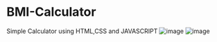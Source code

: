 # BMI-Calculator
Simple Calculator using HTML,CSS and JAVASCRIPT 
![image](https://github.com/Sumit-Mihirachariya/BMI-Calculator/assets/75151969/d14ac864-7898-415f-9979-d78a28d62be7)
![image](https://github.com/Sumit-Mihirachariya/BMI-Calculator/assets/75151969/4b9a3f2d-062a-4132-ad9e-cd8e13f838dc)

